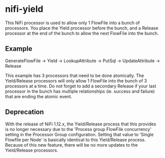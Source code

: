 # nifi-yield

This NiFi processor is used to allow only 1 FlowFile into a bunch of processors. You
place the Yield processor before the bunch, and a Release processor at the end of the
bunch to allow the next FlowFile into the bunch.

## Example

GenerateFlowFile -> Yield -> LookupAttribute -> PutSql -> UpdateAttribute -> Release

This example has 3 processors that need to be done atomically. The Yield/Release
processors will only allow 1 FlowFile into the bunch of 3 processors at a time. Do
not forget to add a secondary Release if your last processor in the bunch has
multiple relationships (ie. success and failure) that are ending the atomic event.

## Deprecation

With the release of NiFi 1.12.x, the Yield/Release process that this provides is
no longer necessary due to the 'Process group FlowFile concurrency' setting in the
Processor Group configuration. Setting that value to 'Single Flowfile per Node' is
basically identical to this Yield/Release process. Because of this new feature,
there will be no more updates to the Yield/Release processors.
